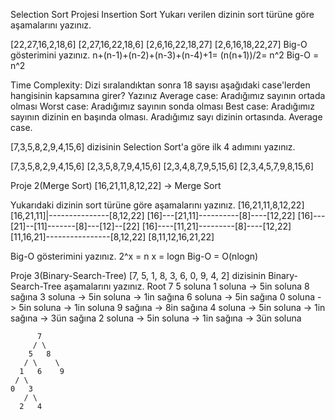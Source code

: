Selection Sort Projesi
Insertion Sort
Yukarı verilen dizinin sort türüne göre aşamalarını yazınız.

[22,27,16,2,18,6]
[2,27,16,22,18,6]
[2,6,16,22,18,27]
[2,6,16,18,22,27]
Big-O gösterimini yazınız.
n+(n-1)+(n-2)+(n-3)+(n-4)+1= (n(n+1))/2= n^2 Big-O = n^2

Time Complexity: Dizi sıralandıktan sonra 18 sayısı aşağıdaki case'lerden hangisinin kapsamına girer? Yazınız
Average case: Aradığımız sayının ortada olması
Worst case: Aradığımız sayının sonda olması
Best case: Aradığımız sayının dizinin en başında olması.
Aradığımız sayı dizinin ortasında. Average case.

[7,3,5,8,2,9,4,15,6] dizisinin Selection Sort'a göre ilk 4 adımını yazınız.

[7,3,5,8,2,9,4,15,6]
[2,3,5,8,7,9,4,15,6]
[2,3,4,8,7,9,5,15,6]
[2,3,4,5,7,9,8,15,6]


Proje 2(Merge Sort)
[16,21,11,8,12,22] -> Merge Sort

Yukarıdaki dizinin sort türüne göre aşamalarını yazınız.
[16,21,11,8,12,22]
[16,21,11]|---------------[8,12,22]
[16]---[21,11]----------[8]----[12,22]
[16]---[21]--[11]-------[8]---[12]--[22]
[16]----[11,21]---------[8]----[12,22]
[11,16,21]----------------[8,12,22]
[8,11,12,16,21,22]

Big-O gösterimini yazınız.
2^x = n
x = logn
Big-O = O(nlogn)


Proje 3(Binary-Search-Tree)
[7, 5, 1, 8, 3, 6, 0, 9, 4, 2] dizisinin Binary-Search-Tree aşamalarını yazınız.
Root 7
5 soluna
1 soluna -> 5in soluna
8 sağına
3 soluna -> 5in soluna -> 1in sağına
6 soluna -> 5in sağına
0 soluna -> 5in soluna -> 1in soluna
9 sağına -> 8in sağına
4 soluna -> 5in soluna -> 1in sağına -> 3ün sağına
2 soluna -> 5in soluna -> 1in sağına -> 3ün soluna

          7
         / \
        5   8
       / \    \
      1   6    9
     / \
    0   3
       / \
      2   4
